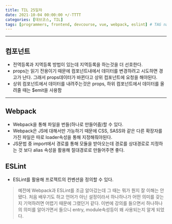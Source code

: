```yaml
---
title: TIL 25일차
date: 2021-10-04 00:00:00 +/-TTTT
categories: [데브코스, TIL]
tags: [programmers, frontend, devcourse, vue, webpack, eslint] # TAG names should always be lowercase
---
```


---

## 컴포넌트

- 전역등록과 지역등록 방법이 있는데 지역등록을 하는것을 더 선호한다.
- props는 읽기 전용이기 때문에 컴포넌트내에서 데이터를 변경하려고 시도하면 경고가 난다. 그래서 props데이터가 바뀐다고 상위 컴포넌트에 요청을 해야된다.
- 상위 컴포넌트에서 데이터를 내려주는것은 props, 하위 컴포넌트에서 데이터를 올려줄 때는 $emit을 사용함

---

## Webpack

- Webpack을 통해 파일을 번들(하나로 만들어줌)할 수 있다.
- Webpack은 JS에 대해서만 가능하기 때문에 CSS, SASS와 같은 다른 확장자를 가진 파일은 따로 loader속성을 통해 지정해줘야된다.
- JS문법 중 import에서 경로를 통해 모듈을 받아오는데 경로를 상대경로로 지정하는 것 보다 alias 속성을 활용해 절대경로로 만들어주면 좋다.

## ESLint

- ESLint를 활용해 프로젝트의 컨벤션을 정의할 수 있다.

> 예전에 Webpack과 ESLint를 조금 알아갔는데 그 때는 뭐가 뭔지 잘 이해는 안됐다. 처음 배우기도 하고 언어가 아닌 설정이라서 하나하나가 어떤 의미를 갖는지 기억하려면 어렵기 때문에 그랬던거 같다. 이번에 강의를 들으면서 하나하나의 의미를 알아가면서 들으니 entry, module속성등이 왜 사용되는지 알게 되었다.
